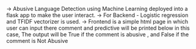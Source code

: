 -> Abusive Language Detection using Machine Learning deployed into a flask app to make the user interact.
-> For Backend  - Logistic regression and TFIDF vectorizer is used.
-> Frontend is a simple html page in which user can input there comment and predictive will be printed below
in this case, The output will be True if the comment is abusive , and False if the comment is Not Abusive
